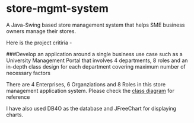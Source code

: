 # store-mgmt-system
A Java-Swing based store management system that helps SME business owners manage their stores. 


Here is the project critiria - 

###Develop an application around a single business use case such as a University Management Portal that involves 4 departments, 8 roles and an in-depth class design for each department covering maximum number of necessary factors

There are 4 Enterprises, 6 Organziations and 8 Roles in this store management application system. Please check the [class diagram](https://drive.google.com/file/d/1NjIwWlqflMTbNfZIKSAUuTNGmDdMz6b7/view?usp=sharing) for reference

I have also used DB4O as the database and JFreeChart for displaying charts.